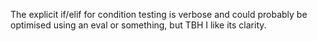The explicit if/elif for condition testing is verbose and could probably be optimised using an eval or something, but TBH I like its clarity.
